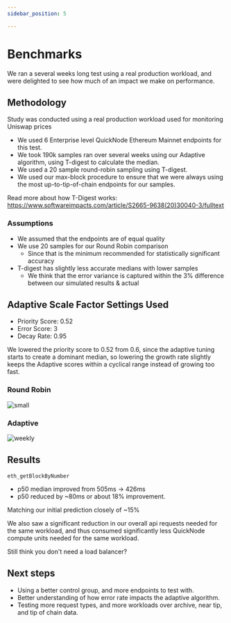 ```yaml
---
sidebar_position: 5

---
```


# Benchmarks

We ran a several weeks long test using a real production workload, and were delighted to see how much of an impact we
make on performance.

## Methodology

Study was conducted using a real production workload used for monitoring Uniswap prices

- We used 6 Enterprise level QuickNode Ethereum Mainnet endpoints for this test.
- We took 190k samples ran over several weeks using our Adaptive algorithm, using T-digest to calculate the median.
- We used a 20 sample round-robin sampling using T-digest.
- We used our max-block procedure to ensure that we were always using the most up-to-tip-of-chain endpoints for our
samples.

Read more about how T-Digest works: https://www.softwareimpacts.com/article/S2665-9638(20)30040-3/fulltext

### Assumptions

- We assumed that the endpoints are of equal quality
- We use 20 samples for our Round Robin comparison
    - Since that is the minimum recommended for statistically significant accuracy
- T-digest has slightly less accurate medians with lower samples
    - We think that the error variance is captured within the 3% difference between our simulated results & actual

## Adaptive Scale Factor Settings Used

- Priority Score: 0.52
- Error Score: 3
- Decay Rate: 0.95

We lowered the priority score to 0.52 from 0.6, since the adaptive tuning starts to create a dominant median, so
lowering the growth rate slightly keeps the Adaptive scores within a cyclical range instead of growing too fast.

### Round Robin

![small](https://github.com/zeus-fyi/zeus/assets/17446735/efccf2b0-ecc8-4bef-a966-e7fe994370a2)

### Adaptive

![weekly](https://github.com/zeus-fyi/zeus/assets/17446735/9919f53c-7b6a-46ba-9780-7fbbc0aa9da0)

## Results

```eth_getBlockByNumber```

- p50 median improved from 505ms -> 426ms
- p50 reduced by ~80ms or about 18% improvement.

Matching our initial prediction closely of ~15%

We also saw a significant reduction in our overall api requests needed for the same workload,
and thus consumed significantly less QuickNode compute units needed for the same workload.

Still think you don't need a load balancer?

## Next steps

- Using a better control group, and more endpoints to test with.
- Better understanding of how error rate impacts the adaptive algorithm.
- Testing more request types, and more workloads over archive, near tip, and tip of chain data.
